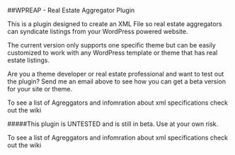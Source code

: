 ##WPREAP - Real Estate Aggregator Plugin            

This is a plugin designed to create an XML File so real estate aggregators can syndicate listings from your WordPress powered website.     

The current version only supports one specific theme but can be easily customized to work with any WordPress template or theme that has real estate listings.     

Are you a theme developer or real estate professional and want to test out the plugin? Send me an email above to see how you can get a beta version for your site or theme.    

To see a list of Agreggators and infomration about xml specifications check out the wiki     

#####This plugin is UNTESTED and is still in beta. Use at your own risk.

To see a list of Agreggators and infomration about xml specifications check out the wiki 
